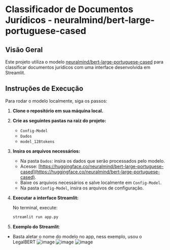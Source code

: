 # Classificador de Documentos Jurídicos - neuralmind/bert-large-portuguese-cased

## Visão Geral

Este projeto utiliza o modelo [neuralmind/bert-large-portuguese-cased](https://huggingface.co/neuralmind/bert-large-portuguese-cased) para classificar documentos jurídicos com uma interface desenvolvida em Streamlit.

## Instruções de Execução

Para rodar o modelo localmente, siga os passos:

1. **Clone o repositório em sua máquina local.**
2. **Crie as seguintes pastas na raiz do projeto:**
   - `Config-Model`
   - `Dados`
   - `model_128tokens`

3. **Insira os arquivos necessários:**
   - Na pasta `Dados`: insira os dados que serão processados pelo modelo.
   - Acesse: [https://huggingface.co/neuralmind/bert-large-portuguese-cased](https://huggingface.co/neuralmind/bert-large-portuguese-cased).
   -  Baixe os arquivos necessários e salve localmente em `Config-Model`.
   - Na pasta `Config-Model`, insira os arquivos de configuração.

4. **Executar a interface Streamlit:**

   No terminal, execute:

   ```bash
   streamlit run app.py
   
5. **Exemplo do Streamlit**:
- Basta aletar o nome do modelo no app, ness exemplo, usou o LegalBERT
![image](https://github.com/user-attachments/assets/09525eb6-3e57-424f-b278-5f22241000dc)
![image](https://github.com/user-attachments/assets/e52905b5-cfa2-4c7e-8074-e84ea217314b)
![image](https://github.com/user-attachments/assets/bfe831ae-506a-4fda-94c5-b0c7f9fe3484)
